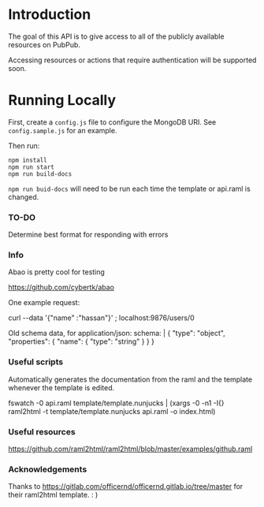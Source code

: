 # Introduction

The goal of this API is to give access to all of the publicly available resources on PubPub.

Accessing resources or actions that require authentication will be supported soon.

# Running Locally

First, create a `config.js` file to configure the MongoDB URI. See `config.sample.js` for an example.

Then run:

```
npm install
npm run start
npm run build-docs
```
`npm run buid-docs` will need to be run each time the template or api.raml is changed.


### TO-DO

Determine best format for responding with errors

### Info

Abao is pretty cool for testing

https://github.com/cybertk/abao

One example request:

curl --data '{"name" :"hassan"}' \;
localhost:9876/users/0


Old schema data, for
application/json:
  schema: |
    {
      "type": "object",
      "properties": {
        "name": {
          "type": "string"
        }
      }
    }

### Useful scripts

Automatically generates the documentation from the raml and the template whenever the template is edited.

fswatch -0 api.raml template/template.nunjucks   | (xargs -0 -n1 -I{} raml2html -t template/template.nunjucks api.raml -o index.html)

### Useful resources

https://github.com/raml2html/raml2html/blob/master/examples/github.raml

### Acknowledgements

Thanks to https://gitlab.com/officernd/officernd.gitlab.io/tree/master for their raml2html template. : )

